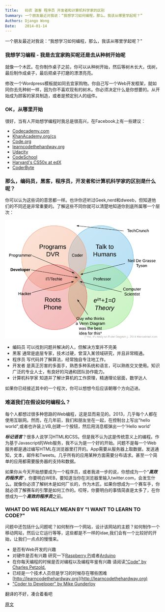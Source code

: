 ```yaml
---
Title:   码农 骇客 程序员 开发者和计算机科学家的区别
Summary: 一个朋友最近对我说：“我想学习如何编程，那么，我该从哪里学起呢？”
Authors: Django Wong
Date:    2014-01-14
---
```


一个朋友最近对我说：“我想学习如何编程，那么，我该从哪里学起呢？”

### 我想学习编程 - 我是去宜家购买呢还是去从种树开始呢

就像一个木匠。在你制作桌子之前，你可以从种树开始，然后等树木长大，伐树，最后制作成桌子，最后把桌子打磨的漂漂亮亮。

修改一个Wordpress模板就如同去宜家购物。你自己写一个Web开发框架，就如同你去先种树一样，因为你不喜欢现有的树木。你必须决定什么是你想要的。从开始成为顾客的家具制造，或者是预定别人的组件。

### OK，从哪里开始

很好，当有人开始想学编程时我总是很高兴，在Facebook上有一些建议：

- [Codecademy.com](http://www.codecademy.com/)
- [KhanAcademy.org/cs](https://www.khanacademy.org/cs)
- [Code.org](http://code.org/)
- [learncodethehardway.org](http://learncodethehardway.org/)
- [Udacity](https://www.udacity.com/course/cs101)
- [CodeSchool](https://www.codeschool.com/)
- [Harvard's CS50x at edX](https://www.edx.org/course/harvardx/harvardx-cs50x-introduction-computer-1022)
- [CoderByte](http://coderbyte.com/)

### 那么，编码员，黑客，程序员，开发者和计算机科学家的区别是什么呢？

你可以认为这些词的意思都一样。也许你还听过Geek,nerd和dweeb，但知道他们的不同还是非常重要的。了解这些不同你就可以清楚地知道你到底所属哪一个层次：

![](/static/attach/CoderDeveloperHackerHanselmanVennv2_77a2dcf3-ea76-4508-8645-2b7e0f261d40.png)

- 编码员 可以找到问题并解决的人，但解决方案并不完美
- 黑客 通常是底层专家，技术过硬，曾深入某领域研究，并且非常精通。
- 程序员 写代码并了解算法，经常独自专注地工作。
- 开发者 是真正厉害的多面手，熟悉多种系统和语言，可以熟练交叉使用。知识广泛的专业人士，有良好的沟通和团队协作能力。
- 计算机科学家 知道并了解计算机的工作原理，精通理论层面，数学达人

如果你已经接近其中的一个程次，你可以想想今后应该朝哪个方向迈进。

### 难道我们在假设如何编程么？

每个人都想过很多种思路的Web编程，这是显而易见的。2013，几乎每个人都在使用互联网。然而，在几年前，我们和朋友坐在一起，在控制台上写出"hello world",或者也许装上VB,创建一个按钮，然后用消息框弹出一个'Hello world'

***标记语言***？很多人说学习HTML和CSS。但是我不认为这是传统意义上的编程。作为基于Javascript的Web服务，我不认为是一个好的开始。问题不是每一个Web服务都是通过编写HTML在浏览器里打开的。App需要从服务器上取数据，发送通知，文本，邮件和Tweets。几乎所有的应用某种方面需要分布请求。甚至一个简单的应用都需要服务器的支持和数据。

如果你从今天开始想要成为一个程序员，或者我进一步的说，你想成为一个“***高效的程序员***”，你要明白WEB，要知道当你在浏览器里输入twitter.com，会发生什么。就像你必须了解树木是如何厂长的，作为木匠。如果你想成为一个赛车手，你就必须了解赛车的引擎是如何工作的。哎呀，你要明白的事情简直是太多了，在你想成为一个***高效的程序员***之前。

### WHAT DO WE REALLY MEAN BY "I WANT TO LEARN TO CODE?"

问题中还包括什么问题呢？如何制作一个网站，设计该网站的主题？如何制作一个移动网站，然后让它运行等等，这些都是不一样的idae,我们会有一个比较好的开始，让我们一点点的慢慢来。

- 是否有Web开发的兴趣
- 对硬件是否有兴趣   研究一下[Raspberry Pi](http://www.hanselman.com/blog/ManyRaspberryPiProjectsHowCanYouNotLoveATinyComputer.aspx)或者[Arduino](http://www.hanselman.com/blog/TheBestControllerForFPSASpaceTecSpaceOrb360ControllerWorkingWithWindows7UsingArduinoAndOrbShield.aspx)
- 在你每天编程的时候是否对编程以及编程年鉴有兴趣  请阅读["Code" by Charles Petzold.](http://www.amazon.com/gp/product/B004OR1XLA/ref=as_li_ss_tl?ie=UTF8&camp=1789&creative=390957&creativeASIN=B004OR1XLA&linkCode=as2&tag=diabeticbooks)
- 已经是一个技术人员但是学习的时候存在哪些困难  [http://learncodethehardway.org](http://learncodethehardway.org)
- ["Coder to Developer" by Mike Gunderloy](http://www.amazon.com/gp/product/078214327X/ref=as_li_ss_tl?ie=UTF8&camp=1789&creative=390957&creativeASIN=078214327X&linkCode=as2&tag=diabeticbooks)

翻译的不好，凑合着看吧

[原文](http://www.hanselman.com/blog/ACoderAProgrammerAHackerADeveloperAndAComputerScientistWalkIntoAVennDiagram.aspx)










